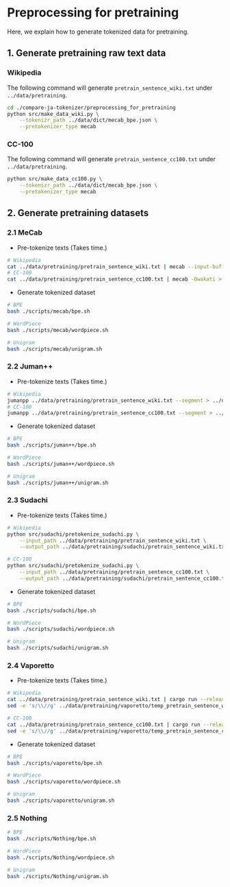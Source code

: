 Preprocessing for pretraining
===

Here, we explain how to generate tokenized data for pretraining.

## 1. Generate pretraining raw text data
### Wikipedia
The following command will generate `pretrain_sentence_wiki.txt` under `../data/pretraining`.

```bash
cd ./compare-ja-tokenizer/preprocessing_for_pretraining
python src/make_data_wiki.py \
    --tokenizr_path ../data/dict/mecab_bpe.json \
    --pretokenizer_type mecab
```

### CC-100
The following command will generate `pretrain_sentence_cc100.txt` under `../data/pretraining`.

```bash
python src/make_data_cc100.py \
    --tokenizr_path ../data/dict/mecab_bpe.json \
    --pretokenizer_type mecab
```

## 2. Generate pretraining datasets
### 2.1 MeCab
*  Pre-tokenize texts (Takes time.)
```bash
# Wikipedia
cat ../data/pretraining/pretrain_sentence_wiki.txt | mecab --input-buffer-size=1048576 -Owakati > ../data/pretraining/mecab/pretrain_sentence_wiki.txt
# CC-100
cat ../data/pretraining/pretrain_sentence_cc100.txt | mecab -Owakati > ../data/pretraining/mecab/pretrain_sentence_cc100.txt
```

* Generate tokenized dataset
```bash
# BPE
bash ./scripts/mecab/bpe.sh

# WordPiece
bash ./scripts/mecab/wordpiece.sh

# Unigram
bash ./scripts/mecab/unigram.sh
```

### 2.2 Juman++
* Pre-tokenize texts (Takes time.)
```bash
# Wikipedia
jumanpp ../data/pretraining/pretrain_sentence_wiki.txt --segment > ../data/pretraining/juman++/pretrain_sentence_wiki.txt
# CC-100
jumanpp ../data/pretraining/pretrain_sentence_cc100.txt --segment > ../data/pretraining/juman++/pretrain_sentence_cc100.txt
```

* Generate tokenized dataset
```bash
# BPE
bash ./scripts/juman++/bpe.sh

# WordPiece
bash ./scripts/juman++/wordpiece.sh

# Unigram
bash ./scripts/juman++/unigram.sh
```

### 2.3 Sudachi
* Pre-tokenize texts (Takes time.)
```bash
# Wikipedia
python src/sudachi/pretokenize_sudachi.py \
    --input_path ../data/pretraining/pretrain_sentence_wiki.txt \
    --output_path ../data/pretraining/sudachi/pretrain_sentence_wiki.txt

# CC-100
python src/sudachi/pretokenize_sudachi.py \
    --input_path ../data/pretraining/pretrain_sentence_cc100.txt \
    --output_path ../data/pretraining/sudachi/pretrain_sentence_cc100.txt
```

* Generate tokenized dataset
```bash
# BPE
bash ./scripts/sudachi/bpe.sh

# WordPiece
bash ./scripts/sudachi/wordpiece.sh

# Unigram
bash ./scripts/sudachi/unigram.sh
```

### 2.4 Vaporetto
* Pre-tokenize texts (Takes time.)
```bash
# Wikipedia
cat ../data/pretraining/pretrain_sentence_wiki.txt | cargo run --release -p predict -- --model /path/to/bccwj-suw+unidic+tag.model.zst > ../data/pretraining/vaporetto/temp_pretrain_sentence_wiki.txt
sed -e 's/\\//g' ../data/pretraining/vaporetto/temp_pretrain_sentence_wiki.txt > ../data/pretraining/vaporetto/pretrain_sentence_wiki.txt

# CC-100
cat ../data/pretraining/pretrain_sentence_cc100.txt | cargo run --release -p predict -- --model /path/to/bccwj-suw+unidic+tag.model.zst > ../data/pretraining/vaporetto/temp_pretrain_sentence_cc100.txt
sed -e 's/\\//g' ../data/pretraining/vaporetto/temp_pretrain_sentence_cc100.txt > ../data/pretraining/vaporetto/pretrain_sentence_cc100.txt
```

* Generate tokenized dataset
```bash
# BPE
bash ./scripts/vaporetto/bpe.sh

# WordPiece
bash ./scripts/vaporetto/wordpiece.sh

# Unigram
bash ./scripts/vaporetto/unigram.sh
```

### 2.5 Nothing
```bash
# BPE
bash ./scripts/Nothing/bpe.sh

# WordPiece
bash ./scripts/Nothing/wordpiece.sh

# Unigram
bash ./scripts/Nothing/unigram.sh
```
